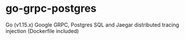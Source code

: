 # go-grpc-postgres
Go (v1.15.x) Google GRPC, Postgres SQL and Jaegar distributed tracing injection (Dockerfile included)
